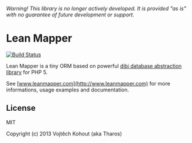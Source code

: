 *Warning! This library is no longer actively developed. It is provided "as is" with no guarantee of future development or support.*

Lean Mapper
===========

[![Build Status](https://travis-ci.org/Tharos/LeanMapper.svg?branch=develop)](https://travis-ci.org/Tharos/LeanMapper)

Lean Mapper is a tiny ORM based on powerful [dibi database abstraction library](http://dibiphp.com) for PHP 5.

See [www.leanmapper.com](http://www.leanmapper.com) for more informations, usage examples and documentation.

License
-------

MIT

Copyright (c) 2013 Vojtěch Kohout (aka Tharos)
